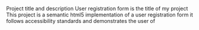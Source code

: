 Project title and description 
User registration form is the title of my project
This project is a semantic html5 implementation of a user registration form it follows accessibility standards and demonstrates the user of 
